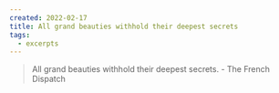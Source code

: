 ```yaml
---
created: 2022-02-17
title: All grand beauties withhold their deepest secrets
tags:
  - excerpts
---
```


> All grand beauties withhold their deepest secrets. - The French Dispatch
